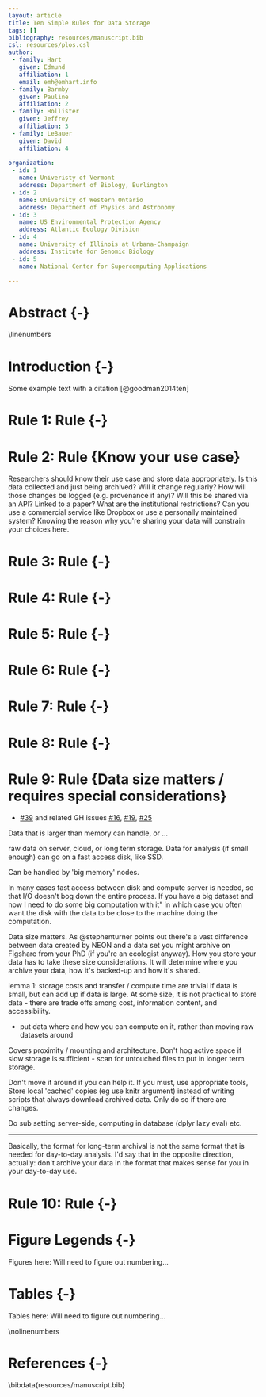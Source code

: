 ```yaml
---
layout: article
title: Ten Simple Rules for Data Storage
tags: []
bibliography: resources/manuscript.bib
csl: resources/plos.csl
author:
 - family: Hart
   given: Edmund
   affiliation: 1
   email: emh@emhart.info
 - family: Barmby
   given: Pauline
   affiliation: 2
 - family: Hollister
   given: Jeffrey
   affiliation: 3
 - family: LeBauer
   given: David
   affiliation: 4
   
organization:
 - id: 1
   name: Univeristy of Vermont
   address: Department of Biology, Burlington
 - id: 2
   name: University of Western Ontario
   address: Department of Physics and Astronomy
 - id: 3
   name: US Environmental Protection Agency
   address: Atlantic Ecology Division
 - id: 4
   name: University of Illinois at Urbana-Champaign
   address: Institute for Genomic Biology
 - id: 5
   name: National Center for Supercomputing Applications

---
```


# Abstract {-}

\linenumbers

# Introduction {-}
Some example text with a citation [@goodman2014ten]

# Rule 1: Rule {-}

# Rule 2: Rule {Know your use case}

Researchers should know their use case and store data appropriately. Is this data collected and just being archived? Will it change regularly? How will those changes be logged (e.g. provenance if any)? Will this be shared via an API? Linked to a paper? What are the institutional restrictions? Can you use a commercial service like Dropbox or use a personally maintained system? Knowing the reason why you're sharing your data will constrain your choices here.

<!--
also see number 9, which will be aimed at big data
-->

# Rule 3: Rule {-}

# Rule 4: Rule {-}

# Rule 5: Rule {-}

# Rule 6: Rule {-}

# Rule 7: Rule {-}

# Rule 8: Rule {-}

# Rule 9: Rule {Data size matters /  requires special considerations}

* [#39](https://github.com/emhart/10-simple-rules-data-storage/issues/39) and related GH issues  [#16](https://github.com/emhart/10-simple-rules-data-storage/issues/16), [#19](https://github.com/emhart/10-simple-rules-data-storage/issues/16), [#25](https://github.com/emhart/10-simple-rules-data-storage/issues/25) 

<!---
refs #16, #19, #25


needs to be different than rule 2
-->

Data that is larger than memory can handle, or ...

raw data on server, cloud, or long term storage. Data for analysis (if small enough) can go on a fast access disk, like SSD.

Can be handled by 'big memory' nodes.

In many cases fast access between disk and compute server is needed, so that I/O doesn't bog down the entire process. If you have a big dataset and now I need to do some big computation with it" in which case you often want the disk with the data to be close to the machine doing the computation.

Data size matters. As @stephenturner points out there's a vast difference between data created by NEON and a data set you might archive on Figshare from your PhD (if you're an ecologist anyway). How you store your data has to take these size considerations. It will determine where you archive your data, how it's backed-up and how it's shared.

lemma 1: storage costs and transfer / compute time are trivial if data is small, but can add up if data is large. At some size, it is not practical to store data - there are trade offs among cost, information content, and accessibility.


* put data where and how you can compute on it, rather than moving raw datasets around



Covers proximity / mounting and architecture. Don't hog active space if slow storage is sufficient - scan for untouched files to put in longer term storage.

Don't move it around if you can help it. If you must, use appropriate tools, Store local 'cached' copies (eg use knitr argument) instead of writing scripts that always download archived data. Only do so if there are changes.

Do sub setting server-side, computing in database (dplyr lazy eval) etc.

---
 

Basically, the format for long-term archival is not the same format that is needed for day-to-day analysis. I'd say that in the opposite direction, actually: don't archive your data in the format that makes sense for you in your day-to-day use.


# Rule 10: Rule {-}



# Figure Legends {-}

Figures here:  Will need to figure out numbering...

# Tables {-}

Tables here:  Will need to figure out numbering...

\nolinenumbers

# References {-}
\bibdata{resources/manuscript.bib}
